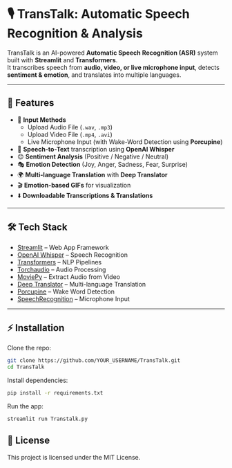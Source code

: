 # 🎙️ TransTalk: Automatic Speech Recognition & Analysis

TransTalk is an AI-powered **Automatic Speech Recognition (ASR)** system built with **Streamlit** and **Transformers**.  
It transcribes speech from **audio, video, or live microphone input**, detects **sentiment & emotion**, and translates into multiple languages.

---

## 🚀 Features
- 🎤 **Input Methods**
  - Upload Audio File (`.wav`, `.mp3`)
  - Upload Video File (`.mp4`, `.avi`)
  - Live Microphone Input (with Wake-Word Detection using **Porcupine**)
- 📝 **Speech-to-Text** transcription using **OpenAI Whisper**
- 😊 **Sentiment Analysis** (Positive / Negative / Neutral)
- 🎭 **Emotion Detection** (Joy, Anger, Sadness, Fear, Surprise)
- 🌍 **Multi-language Translation** with **Deep Translator**
- 🎬 **Emotion-based GIFs** for visualization
- ⬇️ **Downloadable Transcriptions & Translations**

---

## 🛠️ Tech Stack
- [Streamlit](https://streamlit.io/) – Web App Framework
- [OpenAI Whisper](https://huggingface.co/openai/whisper-large-v2) – Speech Recognition
- [Transformers](https://huggingface.co/transformers/) – NLP Pipelines
- [Torchaudio](https://pytorch.org/audio/) – Audio Processing
- [MoviePy](https://zulko.github.io/moviepy/) – Extract Audio from Video
- [Deep Translator](https://pypi.org/project/deep-translator/) – Multi-language Translation
- [Porcupine](https://picovoice.ai/platform/porcupine/) – Wake Word Detection
- [SpeechRecognition](https://pypi.org/project/SpeechRecognition/) – Microphone Input

---

## ⚡ Installation
Clone the repo:
```bash
git clone https://github.com/YOUR_USERNAME/TransTalk.git
cd TransTalk
```

Install dependencies:
```bash
pip install -r requirements.txt
```

Run the app:
```bash
streamlit run Transtalk.py
```

## 📜 License
This project is licensed under the MIT License.
